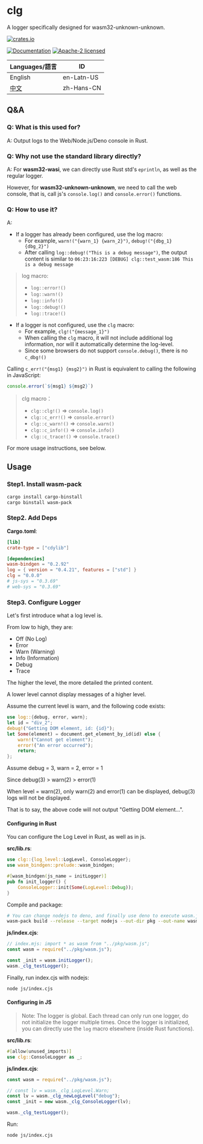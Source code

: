 # clg

A logger specifically designed for wasm32-unknown-unknown.

[![crates.io](<https://img.shields.io/crates/v/clg.svg?label=lib(clg)>)](https://crates.io/crates/clg)

[![Documentation](https://img.shields.io/docsrs/clg?label=docs.rs)](https://docs.rs/clg)    [![Apache-2 licensed](https://img.shields.io/crates/l/clg.svg)](../License)

| Languages/語言         | ID         |
| ---------------------- | ---------- |
| English                | en-Latn-US |
| [中文](./Readme-zh.md) | zh-Hans-CN |

## Q&A

### Q: What is this used for?

A: Output logs to the Web/Node.js/Deno console in Rust.

### Q: Why not use the standard library directly?

A: For **wasm32-wasi**, we can directly use Rust std's `eprintln`, as well as the regular logger.

However, for **wasm32-unknown-unknown**, we need to call the web console, that is, call js's `console.log()` and `console.error()` functions.

### Q: How to use it?

A:

- If a logger has already been configured, use the log macro:
  - For example, `warn!("{warn_1} {warn_2}")`, `debug!("{dbg_1} {dbg_2}")`
  - After calling `log::debug!("This is a debug message")`, the output content is similar to `06:23:16:223 [DEBUG] clg::test_wasm:186 This is a debug message`

> log macro:
>
> - `log::error!()`
> - `log::warn!()`
> - `log::info!()`
> - `log::debug!()`
> - `log::trace!()`

- If a logger is not configured, use the `clg` macro:
  - For example, `clg!("{message_1}")`
  - When calling the `clg` macro, it will not include additional log information, nor will it automatically determine the log-level.
  - Since some browsers do not support `console.debug()`, there is no `c_dbg!()`

Calling `c_err!("{msg1} {msg2}")` in Rust is equivalent to calling the following in JavaScript:

```js
console.error(`${msg1} ${msg2}`)
```

> clg macro：
>
> - `clg::clg!()` => `console.log()`
> - `clg::c_err!()` => `console.error()`
> - `clg::c_warn!()` => `console.warn()`
> - `clg::c_info!()` => `console.info()`
> - `clg::c_trace!()` =>  `console.trace()`

For more usage instructions, see below.

## Usage

### Step1. Install wasm-pack

```sh
cargo install cargo-binstall
cargo binstall wasm-pack
```

### Step2. Add Deps

**Cargo.toml**:

```toml
[lib]
crate-type = ["cdylib"]

[dependencies]
wasm-bindgen = "0.2.92"
log = { version = "0.4.21", features = ["std"] }
clg = "0.0.0"
# js-sys = "0.3.69"
# web-sys = "0.3.69"
```

### Step3. Configure Logger

Let's first introduce what a log level is.

From low to high, they are:

- Off    (No Log)
- Error
- Warn   (Warning)
- Info   (Information)
- Debug
- Trace

The higher the level, the more detailed the printed content.

A lower level cannot display messages of a higher level.

Assume the current level is warn, and the following code exists:

```rust
use log::{debug, error, warn};
let id = "div_2";
debug!("Getting DOM element, id: {id}");
let Some(element) = document.get_element_by_id(id) else {
    warn!("Cannot get element");
    error!("An error occurred");
    return;
};
```

Assume debug = 3, warn = 2, error = 1

Since debug(3) > warn(2) > error(1)

When level = warn(2), only warn(2) and error(1) can be displayed, debug(3) logs will not be displayed.

That is to say, the above code will not output "Getting DOM element...".

#### Configuring in Rust

You can configure the Log Level in Rust, as well as in js.

**src/lib.rs**:

```rust
use clg::{log_level::LogLevel, ConsoleLogger};
use wasm_bindgen::prelude::wasm_bindgen;

#[wasm_bindgen(js_name = initLogger)]
pub fn init_logger() {
    ConsoleLogger::init(Some(LogLevel::Debug));
}
```

Compile and package:

```sh
# You can change nodejs to deno, and finally use deno to execute wasm.js
wasm-pack build --release --target nodejs --out-dir pkg --out-name wasm
```

**js/index.cjs**:

```js
// index.mjs: import * as wasm from "../pkg/wasm.js";
const wasm = require("../pkg/wasm.js");

const _init = wasm.initLogger();
wasm._clg_testLogger();
```

Finally, run index.cjs with nodejs:

```sh
node js/index.cjs
```

#### Configuring in JS

> Note: The logger is global. Each thread can only run one logger, do not initialize the logger multiple times.
> Once the logger is initialized, you can directly use the `log` macro elsewhere (inside Rust functions).

**src/lib.rs**:

```rust
#[allow(unused_imports)]
use clg::ConsoleLogger as _;
```

**js/index.cjs**:

```js
const wasm = require("../pkg/wasm.js");

// const lv = wasm._clg_LogLevel.Warn;
const lv = wasm._clg_newLogLevel("debug");
const _init = new wasm._clg_ConsoleLogger(lv);

wasm._clg_testLogger();
```

Run:

```sh
node js/index.cjs
```
